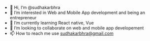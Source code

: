 - 👋 Hi, I’m @sudhakarbhra
- 👀 I’m interested in Web and Mobile App development and being an entrepreneur
- 🌱 I’m currently learning React native, Vue
- 💞️ I’m looking to collaborate on web and mobile app developement
- 📫 How to reach me use sudhakarbhra@gmail.com

<!---
sudhakarbhra/sudhakarbhra is a ✨ special ✨ repository because its `README.md` (this file) appears on your GitHub profile.
You can click the Preview link to take a look at your changes.
--->
